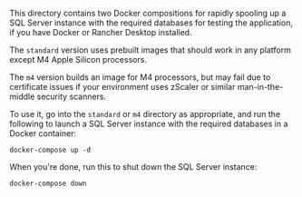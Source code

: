This directory contains two Docker compositions for rapidly spooling up a SQL Server instance
with the required databases for testing the application, if you have Docker or Rancher Desktop installed.

The `standard` version uses prebuilt images that should work in any platform except 
M4 Apple Silicon processors.

The `m4` version builds an image for M4 processors, but may fail due to certificate issues
if your environment uses zScaler or similar man-in-the-middle security scanners.

To use it, go into the `standard` or `m4` directory as appropriate, and run the following 
to launch a SQL Server instance with the required databases in a Docker container:
```
docker-compose up -d
```

When you're done, run this to shut down the SQL Server instance:
```
docker-compose down
```
